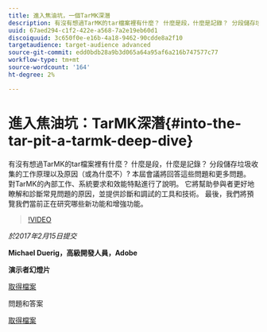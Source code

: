 ```yaml
---
title: 進入焦油坑，一個TarMK深潛
description: 有沒有想過TarMK的tar檔案裡有什麼？ 什麼是段，什麼是記錄？ 分段儲存垃圾收集的工作原理以及原因（或為什麼不）? 本次會議回答了這些問題以及許多問題。
uuid: 67aed294-c1f2-422e-a568-7a2e19eb60d1
discoiquuid: 3c650f0e-e16b-4a18-9462-90cdde8a2f10
targetaudience: target-audience advanced
source-git-commit: edd0bdb28a9b3d065a64a95af6a216b747577c77
workflow-type: tm+mt
source-wordcount: '164'
ht-degree: 2%

---
```


# 進入焦油坑：TarMK深潛{#into-the-tar-pit-a-tarmk-deep-dive}

有沒有想過TarMK的tar檔案裡有什麼？ 什麼是段，什麼是記錄？ 分段儲存垃圾收集的工作原理以及原因（或為什麼不）? 本屆會議將回答這些問題和更多問題。 對TarMK的內部工作、系統要求和效能特點進行了說明。 它將幫助參與者更好地瞭解和診斷常見問題的原因，並提供診斷和調試的工具和技術。 最後，我們將預覽我們當前正在研究哪些新功能和增強功能。

>[!VIDEO](https://video.tv.adobe.com/v/19138/?quality=9)

*於2017年2月15日提交*

**Michael Duerig，高級開發人員，Adobe**

**演示者幻燈片**

[取得檔案](assets/aem-gems-tarmk-deep-dive.pptx)

問題和答案

[取得檔案](assets/aem-gems-qandas-tarmk-deep-dive.pdf)
<!--
[Get back to the Overview](https://helpx.adobe.com/experience-manager/kt/eseminars/gems/aem-index.html)
-->
